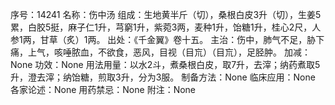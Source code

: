 序号：14241
名称：伤中汤
组成：生地黄半斤（切），桑根白皮3升（切），生姜5累，白胶5挺，麻子仁1升，芎窮1升，紫菀3两，麦种1升，饴糖1升，桂心2尺，人参1两，甘草（炙）1两。
出处：《千金翼》卷十五。
主治：伤中，肺气不足，胁下痛，上气，咳唾脓血，不欲食，恶风，目视（目巟）（目巟），足胫肿。
加减：None
功效：None
用法用量：以水2斗，煮桑根白皮，取7升，去滓；纳药煮取5升，澄去滓；纳饴糖，煎取3升，分为3服。
制备方法：None
临床应用：None
各家论述：None
用药禁忌：None
附注：None
